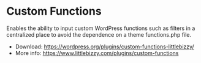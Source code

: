 # Custom Functions

Enables the ability to input custom WordPress functions such as filters in a centralized place to avoid the dependence on a theme functions.php file.

* Download: https://wordpress.org/plugins/custom-functions-littlebizzy/
* More info: https://www.littlebizzy.com/plugins/custom-functions
